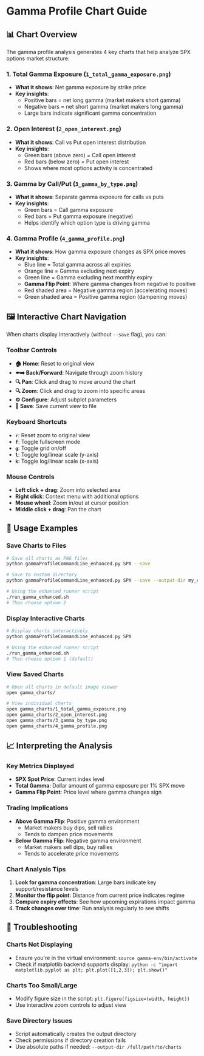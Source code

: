 # Gamma Profile Chart Guide

## 📊 Chart Overview

The gamma profile analysis generates 4 key charts that help analyze SPX options market structure:

### 1. Total Gamma Exposure (`1_total_gamma_exposure.png`)

- **What it shows**: Net gamma exposure by strike price
- **Key insights**:
  - Positive bars = net long gamma (market makers short gamma)
  - Negative bars = net short gamma (market makers long gamma)
  - Large bars indicate significant gamma concentration

### 2. Open Interest (`2_open_interest.png`)

- **What it shows**: Call vs Put open interest distribution
- **Key insights**:
  - Green bars (above zero) = Call open interest
  - Red bars (below zero) = Put open interest
  - Shows where most options activity is concentrated

### 3. Gamma by Call/Put (`3_gamma_by_type.png`)

- **What it shows**: Separate gamma exposure for calls vs puts
- **Key insights**:
  - Green bars = Call gamma exposure
  - Red bars = Put gamma exposure (negative)
  - Helps identify which option type is driving gamma

### 4. Gamma Profile (`4_gamma_profile.png`)

- **What it shows**: How gamma exposure changes as SPX price moves
- **Key insights**:
  - Blue line = Total gamma across all expiries
  - Orange line = Gamma excluding next expiry
  - Green line = Gamma excluding next monthly expiry
  - **Gamma Flip Point**: Where gamma changes from negative to positive
  - Red shaded area = Negative gamma region (accelerating moves)
  - Green shaded area = Positive gamma region (dampening moves)

## 🖼️ Interactive Chart Navigation

When charts display interactively (without `--save` flag), you can:

### Toolbar Controls

- **🏠 Home**: Reset to original view
- **⬅️➡️ Back/Forward**: Navigate through zoom history
- **🔍 Pan**: Click and drag to move around the chart
- **🔍 Zoom**: Click and drag to zoom into specific areas
- **⚙️ Configure**: Adjust subplot parameters
- **💾 Save**: Save current view to file

### Keyboard Shortcuts

- **`r`**: Reset zoom to original view
- **`f`**: Toggle fullscreen mode
- **`g`**: Toggle grid on/off
- **`l`**: Toggle log/linear scale (y-axis)
- **`k`**: Toggle log/linear scale (x-axis)

### Mouse Controls

- **Left click + drag**: Zoom into selected area
- **Right click**: Context menu with additional options
- **Mouse wheel**: Zoom in/out at cursor position
- **Middle click + drag**: Pan the chart

## 🚀 Usage Examples

### Save Charts to Files

```bash
# Save all charts as PNG files
python gammaProfileCommandLine_enhanced.py SPX --save

# Save to custom directory
python gammaProfileCommandLine_enhanced.py SPX --save --output-dir my_charts

# Using the enhanced runner script
./run_gamma_enhanced.sh
# Then choose option 2
```

### Display Interactive Charts

```bash
# Display charts interactively
python gammaProfileCommandLine_enhanced.py SPX

# Using the enhanced runner script
./run_gamma_enhanced.sh
# Then choose option 1 (default)
```

### View Saved Charts

```bash
# Open all charts in default image viewer
open gamma_charts/

# View individual charts
open gamma_charts/1_total_gamma_exposure.png
open gamma_charts/2_open_interest.png
open gamma_charts/3_gamma_by_type.png
open gamma_charts/4_gamma_profile.png
```

## 📈 Interpreting the Analysis

### Key Metrics Displayed

- **SPX Spot Price**: Current index level
- **Total Gamma**: Dollar amount of gamma exposure per 1% SPX move
- **Gamma Flip Point**: Price level where gamma changes sign

### Trading Implications

- **Above Gamma Flip**: Positive gamma environment
  - Market makers buy dips, sell rallies
  - Tends to dampen price movements
- **Below Gamma Flip**: Negative gamma environment
  - Market makers sell dips, buy rallies
  - Tends to accelerate price movements

### Chart Analysis Tips

1. **Look for gamma concentration**: Large bars indicate key support/resistance levels
2. **Monitor the flip point**: Distance from current price indicates regime
3. **Compare expiry effects**: See how upcoming expirations impact gamma
4. **Track changes over time**: Run analysis regularly to see shifts

## 🔧 Troubleshooting

### Charts Not Displaying

- Ensure you're in the virtual environment: `source gamma-env/bin/activate`
- Check if matplotlib backend supports display: `python -c "import matplotlib.pyplot as plt; plt.plot([1,2,3]); plt.show()"`

### Charts Too Small/Large

- Modify figure size in the script: `plt.figure(figsize=(width, height))`
- Use interactive zoom controls to adjust view

### Save Directory Issues

- Script automatically creates the output directory
- Check permissions if directory creation fails
- Use absolute paths if needed: `--output-dir /full/path/to/charts`

